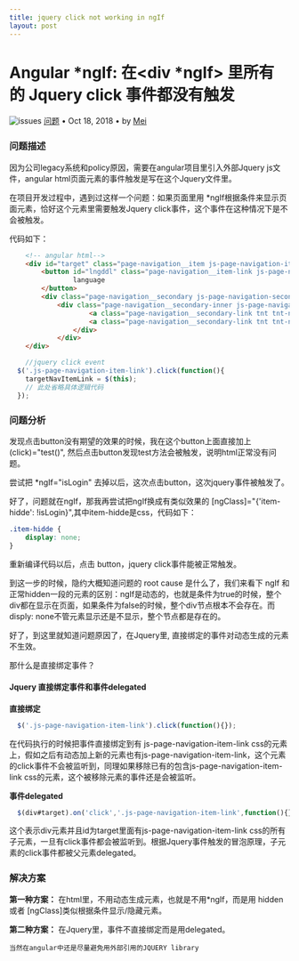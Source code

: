 ```yaml
---
title: jquery click not working in ngIf
layout: post
---
```


# Angular *ngIf: 在<div *ngIf> 里所有的 Jquery click 事件都没有触发
<div class="title-meta">
    <span><img class="title-category-img" src="../../../assets/images/categories/bug.svg" alt="issues"></span>
    <span><a class="github-link" href="/2018/09/19/issues.html">问题</a></span>
    <span class="title-bullet">•</span>
    <span>Oct 18, 2018</span>
    <span class="title-bullet">•</span>
    <span>by <a class="github-link" href="http://github.com/limeii" title="http://github.com/limeii">Mei</a></span>
</div>

### 问题描述

因为公司legacy系统和policy原因，需要在angular项目里引入外部Jquery js文件，angular html页面元素的事件触发是写在这个Jquery文件里。


在项目开发过程中，遇到过这样一个问题：如果页面里用 *ngIf根据条件来显示页面元素，恰好这个元素里需要触发Jquery click事件，这个事件在这种情况下是不会被触发。


代码如下：

```html
    <!-- angular html-->
    <div id="target" class="page-navigation__item js-page-navigation-item" *ngIf="isLogin">
        <button id="lngddl" class="page-navigation__item-link js-page-navigation-item-link">
                language
        </button>
        <div class="page-navigation__secondary js-page-navigation-secondary">
            <div class="page-navigation__secondary-inner js-page-navigation-secondary-inner">
                    <a class="page-navigation__secondary-link tnt tnt-nav-sec-link5">English</a>
                    <a class="page-navigation__secondary-link tnt tnt-nav-sec-link5">español</a>
                </div>
            </div>
    </div>
```

```js
    //jquery click event
  $('.js-page-navigation-item-link').click(function(){
    targetNavItemLink = $(this);
    // 此处省略具体逻辑代码
  });
```

### 问题分析

发现点击button没有期望的效果的时候，我在这个button上面直接加上 (click)="test()", 然后点击button发现test方法会被触发，说明html正常没有问题。


尝试把 *ngIf="isLogin" 去掉以后，这次点击button，这次jquery事件被触发了。


好了，问题就在ngIf，那我再尝试把ngIf换成有类似效果的 [ngClass]="{'item-hidde': !isLogin}",其中item-hidde是css，代码如下：
```css
.item-hidde {
    display: none; 
}
```
重新编译代码以后，点击 button，jquery click事件能被正常触发。


到这一步的时候，隐约大概知道问题的 root cause 是什么了，我们来看下 ngIf 和 正常hidden一段的元素的区别：ngIf是动态的，也就是条件为true的时候，整个div都在显示在页面，如果条件为false的时候，整个div节点根本不会存在。而disply: none不管元素显示还是不显示，整个节点都是存在的。


好了，到这里就知道问题原因了，在Jquery里, 直接绑定的事件对动态生成的元素不生效。


那什么是直接绑定事件？

#### Jquery 直接绑定事件和事件delegated

**直接绑定**
```js
  $('.js-page-navigation-item-link').click(function(){});
```
在代码执行的时候把事件直接绑定到有 js-page-navigation-item-link css的元素上，假如之后有动态加上新的元素也有js-page-navigation-item-link，这个元素的click事件不会被监听到，同理如果移除已有的包含js-page-navigation-item-link css的元素，这个被移除元素的事件还是会被监听。


**事件delegated**

```js
  $(div#target).on('click','.js-page-navigation-item-link',function(){});
```
这个表示div元素并且id为target里面有js-page-navigation-item-link css的所有子元素，一旦有click事件都会被监听到。根据Jquery事件触发的冒泡原理，子元素的click事件都被父元素delegated。

### 解决方案

**第一种方案：** 在html里，不用动态生成元素，也就是不用*ngIf，而是用 hidden 或者 [ngClass]类似根据条件显示/隐藏元素。


**第二种方案：** 在Jquery里，事件不直接绑定而是用delegated。



```
当然在angular中还是尽量避免用外部引用的JQUERY library
```